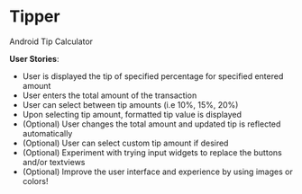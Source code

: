 Tipper
======

Android Tip Calculator

**User Stories**:

- User is displayed the tip of specified percentage for specified entered amount
- User enters the total amount of the transaction
- User can select between tip amounts (i.e 10%, 15%, 20%)
- Upon selecting tip amount, formatted tip value is displayed
- (Optional) User changes the total amount and updated tip is reflected automatically
- (Optional) User can select custom tip amount if desired
- (Optional) Experiment with trying input widgets to replace the buttons and/or textviews
- (Optional) Improve the user interface and experience by using images or colors!
